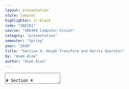 ```yaml
---
layout: presentation
style: laminal
highlighter: ir-black
code: "SBE201"
course: "SBE404 Computer Vision"
category: "presentation"
semester: "Spring"
year: "2020"
title: "Section 4: Hough Transform and Harris Operator"
by: "Asem Alaa"
author: "Asem Alaa"
---
```


<textarea id="source" markdown="1">

# Section 4

## Hough Transform and Harris Operator

##### Presentation by *{{ page.author }}*

{% include presentation-margins.html %}

---
class: left, top

## Hough Transform

Proposed by Paul V.C Hough 1962

* Got USA [Patent](https://patents.google.com/patent/US3069654) 
* Originally for line detection 
* Extended to detect other shapes like, circle, ellipse etc.

---
## Hough Transform: Line Detection (Cartesian Coordinates)

In image space line is defined by the slope $m$ and the y-intercept $b$ :


$$y = mx + b$$


--
.center[<img style="width:100%" class="center" src="../images/hough-mb_parameter_space.png">]

---
## Hough Transform: Line Detection (Cartesian Coordinates)

--
* Each point proposes list of candidate lines
--
* Overall, how to find the true lines?

--
.center[<img style="width:80%" class="center" src="../images/describing and elephant5.JPG">]

---
## Hough Transform: Line Detection (Cartesian Coordinates)

In image space line is defined by the slope $m$ and the y-intercept $b$ :


$$y = mx + b$$



.center[<img style="width:100%" class="center" src="../images/hough-mb_parameter_space.png">]

---
class: left, top

## Hough Transform: Line Detection (Polar Coordinates)

--
* Some lines cannot be be defined in Cartesian
--
* So we have to move to polar coordinates. 
--
* In polar coordinates line is define by $\rho$ and $\theta$ 
--
* $\rho$ is the norm distance of the line from origin. 
* $\theta$ is the angle between the norm and the horizontal $x$ axis. 
* The equation of line in terms of $\rho$ and $\theta$ now is 

$$y = \frac{-cos(\theta)}{sin(\theta)} x + \frac{\rho}{sin(\theta)}$$

and 

$$\rho = x cos(\theta)  + y sin(\theta)$$

---
class: left, top

## Hough Transform: Line Detection (Polar Coordinates)

.center[<img style="width:60%" class="center" src="../notebooks/media/hough_deriving-rho.png">]


---
class: left, top

## Hough Transform: Line Detection (Polar Coordinates)

.center[<img style="width:30%" class="center" src="../notebooks/media/hough_deriving-rho.png">]

The Range of values of $\rho$ and $\theta$ 

--
* $\theta$: in polar coordinate takes value in range of -90 to 90 
* The maximum norm distance is given by diagonal distance which is $\rho$max $= \sqrt{x^2 + y^2}$
* So $\rho$ has values in range from $-\rho$max to $\rho$max


---
## Hough Transform: Line Detection (Polar Coordinates)

### Algorithm

Basic Algorithm steps for Hough transform is : 

```
# Extract edges of the image (For example, using Canny)

1. initialize parameter space rs, thetas
2. Create accumulator array and initialize to zero
3. for each edge pixel     
4.     for each theta
5.         calculate r = x cos(theta) + y sin(theta)
6.         Increment accumulator at r, theta
7. Find Maximum values in accumulator (lines)

Extract related r, theta
```


---
## Hough Transform: Line Detection (Polar Coordinates)

### Basic Implementation

At first import used libraries


```python
import numpy as np
import matplotlib.pyplot as plt
import matplotlib.cm as cm
```

---
## Hough Transform: Line Detection (Polar Coordinates)

### Basic Implementation

```python
def hough_line(image):
    Ny = image.shape[0]
    Nx = image.shape[1] 
    Maxdist = int(np.round(np.sqrt(Nx**2 + Ny ** 2)))
    thetas = np.deg2rad(np.arange(-90, 90))
    rs = np.linspace(-Maxdist, Maxdist, 2*Maxdist)
    accumulator = np.zeros((2 * Maxdist, len(thetas)))

    for y in range(Ny):
        for x in range(Nx):
            if image[y,x] > 0:
                 for k in range(len(thetas)):
                    r = x*np.cos(thetas[k]) + y * np.sin(thetas[k])
                    accumulator[int(r) + Maxdist,k] += 1
    return accumulator, thetas, rs
```

---
## Useful links


* [{Understanding Hough transform in python}](https://alyssaq.github.io/2014/understanding-hough-transform/)
* [{OpenCV Hough Line Transform}](http://opencv-python-tutroals.readthedocs.io/en/latest/py_tutorials/py_imgproc/py_houghlines/py_houghlines.html)
* [{Scikit-image Hough Line}](http://scikit-image.org/docs/dev/auto_examples/edges/plot_line_hough_transform.html)
* [{OpenCV Hough Circle}](https://docs.opencv.org/3.1.0/da/d53/tutorial_py_houghcircles.html)
* [{Survey of Hough transform}](https://arxiv.org/pdf/1502.02160.pdf)


---
## Hough Transform: Line Detection (Polar Coordinates)

<img src="../images/jnb.png">

[{`hough_transform.ipnyb`}](https://github.com/sbme-tutorials/sbme-tutorials.github.io/blob/master/2020/cv/notebooks/hough_transform.ipynb)


---
class: top, left
## Corner Detection

### Feature Detection

.center[<img style="width:40%" src="../images/edges-corners.gif">]

---
## Corner Detection

### Feature Detection

.center[<img style="width:60%" src="../images/edges-corners2.jpg">]

---
## Corner Detection

### Feature Detection

.center[<img style="width:60%" src="../images/edges-corners3.png">]

---
class: top, left
## Corner Detection

### Challenges

* .red[Patch (image) matching]
--
  * .green[Distinctive features]
--
* .red[Geometric transformations (translation, rotation, scale)]
--
  * .green[Robust and efficient]
--
* .red[Photometric (brightness, exposure)]
--
  * .green[Many preprocessing options can be applied]


---
class: top, left
## Corner Detection

### Harris operator: corner detector


.center[<img style="width:60%" src="../images/flat-edge-corner.png">]


---
## Corner Detection

### Harris operator: corner detector

#### Compute the .red[principal] vectors of variation at location `p` 

.center[<img style="width:60%" src="../images/edges_directions.svg">]

---
## Corner Detection: Harris operator

### Step 1: image smoothing (optional)

--
$$ L(p,\sigma ) = \[I * G_\sigma \](p) $$

```python
 signal.convolve2d(img, gaussian_kernel(7,1.0) ,'same')
```

.center[<img style="width:50%;" src="../images/image.png">]

---
## Corner Detection: Harris operator

### Step 2: compute $I_x$ and $I_y$

Many options to compute the $I_x$ and $I_y$ exist:

1. First order difference.
2. Prewitt kernel
3. Sobel kernel

```python
Ix = signal.convolve2d( img , sobel_h ,'same')
Iy = signal.convolve2d( img , sobel_v ,'same')
```

.center[<img style="width:30%;" src="../images/lx.png"> <img style="width:30%;" src="../images/ly.png">]

---
## Corner Detection: Harris operator

### Step 3: construct the Hessian (Hesh'n) matrix $M$

We will construct the Hessian matrix so we are able to compute the principal vectors of variation.

--
$$ M(p) = 
\begin{bmatrix}
I_x^2       & I_xI_y \\\
I_xI_y       & I_y^2
\end{bmatrix}
$$

--
```python
Ixx =  np.multiply( Ix, Ix) 
Iyy =  np.multiply( Iy, Iy)
Ixy =  np.multiply( Ix, Iy)
```

---
## Corner Detection: Harris operator

### Step 3 (Alternative): construct the Hessian (Hesh'n) matrix $M$ .red[over a window]

* If we need more robust detection
--
* Compute $M$ over a window (e.g $3 \times 3$)
--
* Now can detect larger corner that lives inside a window of pixels, instead of a single pixel.

--
$$
\hat{M}(p) = \sum_{i,j}  w(i,j)
\begin{bmatrix}
I_x^2       & I_xI_y \\\
I_xI_y       & I_y^2
\end{bmatrix}
$$

--
$$
\hat{M}(p) =
\begin{bmatrix}
\sum w(i,j) I_x^2(i,j)       & \sum  w(i,j) I_xI_y(i,j) \\\
\sum  w(i,j) I_xI_y(i,j)       & \sum w(i,j) I_y^2(i,j)
\end{bmatrix} 
$$

---
## Corner Detection: Harris operator

### Step 3 (Alternative): construct the Hessian (Hesh'n) matrix $M$ .red[over a window]

$$
\hat{M}(p) =
\begin{bmatrix}
\hat{I_x^2}       & \hat{I_xI_y} \\\
\hat{I_xI_y}       & \hat{I_y^2}
\end{bmatrix}
$$

--
```python
Ixx =  np.multiply( Ix, Ix) 
Iyy =  np.multiply( Iy, Iy)
Ixy =  np.multiply( Ix, Iy)

Ixx_hat = signal.convolve2d( Ixx , box_filter(3) ,'same') 
Iyy_hat = signal.convolve2d( Iyy , box_filter(3) ,'same') 
Ixy_hat = signal.convolve2d( Ixy , box_filter(3) ,'same') 
```



---
## Corner Detection: Harris operator

### Step 4: compute $\lambda_1$ and $\lambda_2$ of $\hat{M}$

* Hessian matrix
<img style="width:50%" src="../images/Hmat.png">

* Eigen vectors and Eigen values
  * values (amount of variation)
  * vector (variation direction)

.center[<img style="width:50%" src="../images/eig1.png">]

---
## Corner Detection: Harris operator

### Step 4: compute $\lambda_1$ and $\lambda_2$ of $\hat{M}$

.center[<img style="width:50%" src="../images/screenshot-2.png">]


---
## Corner Detection: Harris operator

### Step 4: compute $\lambda_1$ and $\lambda_2$ of $\hat{M}$

--
$$|H - \lambda I | = 0$$

---
## Corner Detection: Harris operator

### Step 4: compute $\lambda_1$ and $\lambda_2$ of $\hat{M}$

.center[<img style="width:70%" src="../images/eig2.png">]

---
## Corner Detection: Harris operator

### Step 5: evaluate corners using $R$ as a measure

--
$$R = (\lambda_1 \times \lambda_2) - k (\lambda_1 + \lambda_2)^2$$


---
## Corner Detection: Harris operator

### Step 4 (Alternative): evaluate $R$ directly without $\lambda_1$ and $\lambda_2$

#### Indirect solution

--
$$det(M) = \lambda_1 \times \lambda_2$$

--
$$trace(M) = \lambda_1 + \lambda_2 $$

--
##### Instead of calculating $\lambda_1, \lambda_2$

--
* $R = det(\hat{M}) - k * trace(\hat{M})^2$
--
* Trace is sum of diagonal elements 

---
## Corner Detection: Harris operator

### Step 4 (Alternative): evaluate $R$ directly without $\lambda_1$ and $\lambda_2$

$$
\hat{M}(p) =
\begin{bmatrix}
\hat{I_x^2}       & \hat{I_xI_y} \\\
\hat{I_xI_y}       & \hat{I_y^2}
\end{bmatrix}
$$

$$R = det(\hat{M}) - k * trace(\hat{M})$$


```python
K = 0.05

detM = np.multiply(Ixx_hat,Iyy_hat) - np.multiply(Ixy_hat,Ixy_hat) 
trM = Ixx_hat + Iyy_hat
R = detM - K * (trM**2) 
```

---
## Corner Detection: Harris operator

### Finally

```python
corners = ???
```

Select large values of $R$, using whatever thresholding heuristic in mind.


#### Thresholding options:
- constant absolute value 
  - (e.g `corners = np.abs(R) > 2.5`)
--
- relative to maximum value 
  - (e.g `corners =  np.abs(R) > 0.2 * np.max(R)`)
--
- relative to quantile value 
  - (e.g `corners =  np.abs(R) > np.quantile(np.abs(R),0.9)`)


```python
corners = np.abs(R) >  np.quantile( np.abs(R),0.999)
```
---
## Corner Detection: Harris operator

### Results

--
.center[<img style="width:40%;" src="../images/image.png"> <img style="width:40%;" src="../images/corners.png">]



</textarea>
